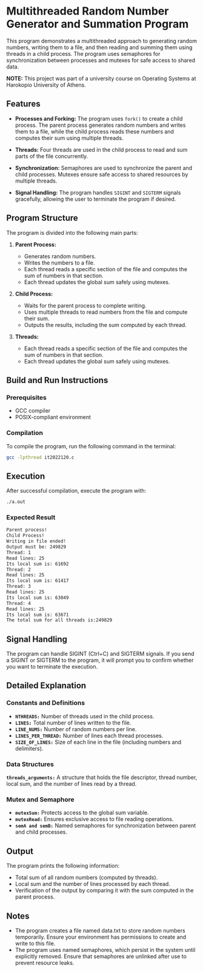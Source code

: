 # Multithreaded Random Number Generator and Summation Program

This program demonstrates a multithreaded approach to generating random numbers, writing them to a file, and then reading and summing them using threads in a child process. The program uses semaphores for synchronization between processes and mutexes for safe access to shared data.

**NOTE:** This project was part of a university course on Operating Systems at Harokopio University of Athens.

## Features

- **Processes and Forking:** The program uses `fork()` to create a child process. The parent process generates random numbers and writes them to a file, while the child process reads these numbers and computes their sum using multiple threads.

- **Threads:** Four threads are used in the child process to read and sum parts of the file concurrently.

- **Synchronization:** Semaphores are used to synchronize the parent and child processes. Mutexes ensure safe access to shared resources by multiple threads.

- **Signal Handling:** The program handles `SIGINT` and `SIGTERM` signals gracefully, allowing the user to terminate the program if desired.

## Program Structure

The program is divided into the following main parts:

1. **Parent Process:**
   - Generates random numbers.
   - Writes the numbers to a file.
   - Each thread reads a specific section of the file and computes the sum of numbers in that section.
   - Each thread updates the global sum safely using mutexes.

2. **Child Process:**
   - Waits for the parent process to complete writing.
   - Uses multiple threads to read numbers from the file and compute their sum.
   - Outputs the results, including the sum computed by each thread.

3. **Threads:**
   - Each thread reads a specific section of the file and computes the sum of numbers in that section.
   - Each thread updates the global sum safely using mutexes.

## Build and Run Instructions

### Prerequisites

- GCC compiler
- POSIX-compliant environment

### Compilation

To compile the program, run the following command in the terminal:

```sh
gcc -lpthread it2022120.c
```
## Execution
After successful compilation, execute the program with:

```sh
./a.out
```
### Expected Result
```sh
Parent process!
Child Process!
Writing in file ended!
Output must be: 249829
Thread: 1
Read lines: 25
Its local sum is: 61692
Thread: 2
Read lines: 25
Its local sum is: 61417
Thread: 3
Read lines: 25
Its local sum is: 63049
Thread: 4
Read lines: 25
Its local sum is: 63671
The total sum for all threads is:249829
```
## Signal Handling
The program can handle SIGINT (Ctrl+C) and SIGTERM signals.
If you send a SIGINT or SIGTERM to the program, it will prompt you to confirm whether you want to terminate the execution.

## Detailed Explanation
### Constants and Definitions
- **`NTHREADS:`** Number of threads used in the child process.
- **`LINES:`** Total number of lines written to the file.
- **`LINE_NUMS:`** Number of random numbers per line.
- **`LINES_PER_THREAD:`** Number of lines each thread processes.
- **`SIZE_OF_LINES:`** Size of each line in the file (including numbers and delimiters).

### Data Structures
**`threads_arguments:`** A structure that holds the file descriptor, thread number, local sum, and the number of lines read by a thread.
### Mutex and Semaphore
- **`mutexSum:`** Protects access to the global sum variable.
- **`mutexRead:`** Ensures exclusive access to file reading operations.
- **`semA and semB:`** Named semaphores for synchronization between parent and child processes.
## Output
The program prints the following information:

- Total sum of all random numbers (computed by threads).
- Local sum and the number of lines processed by each thread.
- Verification of the output by comparing it with the sum computed in the parent process.
## Notes
- The program creates a file named data.txt to store random numbers temporarily. Ensure your environment has permissions to create and write to this file.
- The program uses named semaphores, which persist in the system until explicitly removed. Ensure that semaphores are unlinked after use to prevent resource leaks.
